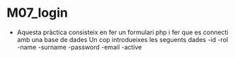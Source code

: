 # M07_login
- Aquesta pràctica consisteix en fer un formulari php i fer que es connecti amb una base de dades Un cop introdueixes les seguents dades 
    -id
    -rol
    -name
    -surname
    -password
    -email
    -active
